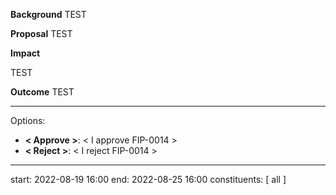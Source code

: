 **Background**
TEST

**Proposal**
TEST

**Impact**

TEST

**Outcome**
TEST

---
Options:
- **< Approve >**: < I approve FIP-0014 >
- **< Reject >**: < I reject FIP-0014 >

---
start: 2022-08-19 16:00
end: 2022-08-25 16:00
constituents: [ all ]
